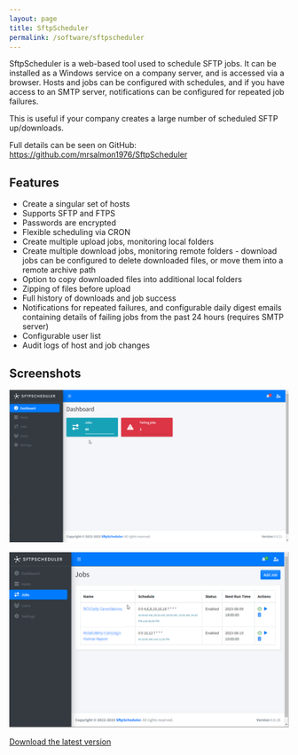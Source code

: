 ```yaml
---
layout: page
title: SftpScheduler
permalink: /software/sftpscheduler
---
```


SftpScheduler is a web-based tool used to schedule SFTP jobs. It can be installed as a Windows service on a company server, and is accessed via a browser. Hosts and jobs can be configured with schedules, and if you have access to an SMTP server, notifications can be configured for repeated job failures.

This is useful if your company creates a large number of scheduled SFTP up/downloads.

Full details can be seen on GitHub: https://github.com/mrsalmon1976/SftpScheduler

## Features

- Create a singular set of hosts
- Supports SFTP and FTPS
- Passwords are encrypted
- Flexible scheduling via CRON
- Create multiple upload jobs, monitoring local folders
- Create multiple download jobs, monitoring remote folders - download jobs can be configured to delete downloaded files, or move them into a remote archive path
- Option to copy downloaded files into additional local folders
- Zipping of files before upload
- Full history of downloads and job success
- Notifications for repeated failures, and configurable daily digest emails containing details of failing jobs from the past 24 hours (requires SMTP server)
- Configurable user list
- Audit logs of host and job changes

## Screenshots

![The SftpScheduler Dashboard!](https://github.com/mrsalmon1976/SftpScheduler/raw/main/img/screenshots/screenshot_dashboard.png?raw=true "SftpScheduler Dashboard")

![The SftpScheduler Jobs View!](https://github.com/mrsalmon1976/SftpScheduler/blob/main/img/screenshots/screenshot_jobs.png?raw=true "SftpScheduler Jobs")


<a href="https://github.com/mrsalmon1976/SftpScheduler/releases" class="main">Download the latest version</a>
